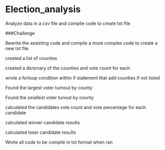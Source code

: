 # Election_analysis

Analyze data in a csv file and compile code to create txt file

###Challenge

Rewrite the assisting code and compile a more complex code to create a new txt file

created a list of counties

created a dictonary of the counties and vote count for each

wrote a forloop condition within if statement that add counties if not listed

Found the largest voter turnout by county

Found the smallest voter tunout by county

calculated the candidates vote count and vote percentage for each candidate

calculated winner candidate results

calculated loser candidate results

Wrote all code to be compile in txt format when ran






